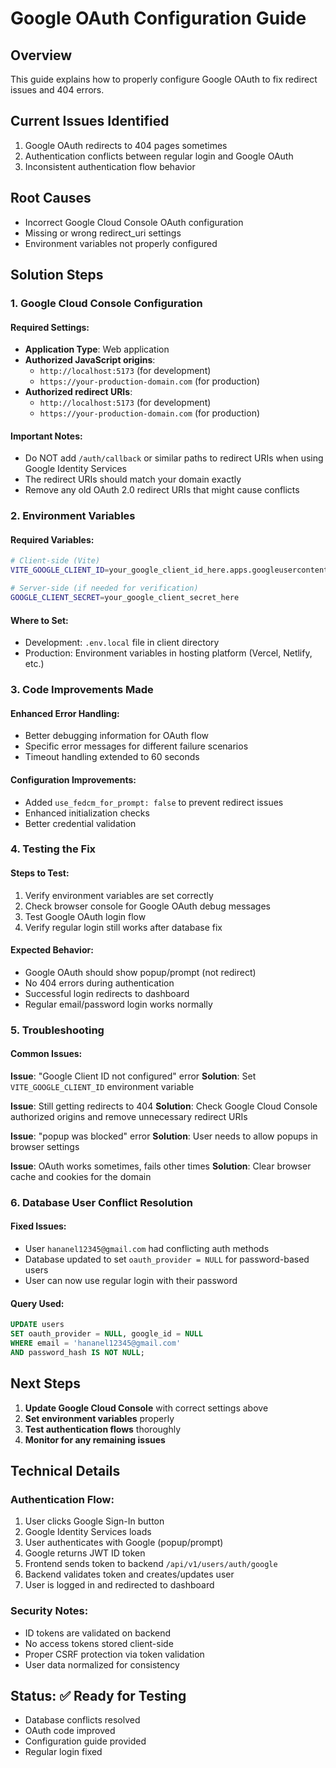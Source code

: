 # Google OAuth Configuration Guide

## Overview
This guide explains how to properly configure Google OAuth to fix redirect issues and 404 errors.

## Current Issues Identified
1. Google OAuth redirects to 404 pages sometimes
2. Authentication conflicts between regular login and Google OAuth  
3. Inconsistent authentication flow behavior

## Root Causes
- Incorrect Google Cloud Console OAuth configuration
- Missing or wrong redirect_uri settings
- Environment variables not properly configured

## Solution Steps

### 1. Google Cloud Console Configuration

#### Required Settings:
- **Application Type**: Web application
- **Authorized JavaScript origins**: 
  - `http://localhost:5173` (for development)
  - `https://your-production-domain.com` (for production)
- **Authorized redirect URIs**: 
  - `http://localhost:5173` (for development)
  - `https://your-production-domain.com` (for production)

#### Important Notes:
- Do NOT add `/auth/callback` or similar paths to redirect URIs when using Google Identity Services
- The redirect URIs should match your domain exactly
- Remove any old OAuth 2.0 redirect URIs that might cause conflicts

### 2. Environment Variables

#### Required Variables:
```bash
# Client-side (Vite)
VITE_GOOGLE_CLIENT_ID=your_google_client_id_here.apps.googleusercontent.com

# Server-side (if needed for verification)
GOOGLE_CLIENT_SECRET=your_google_client_secret_here
```

#### Where to Set:
- Development: `.env.local` file in client directory
- Production: Environment variables in hosting platform (Vercel, Netlify, etc.)

### 3. Code Improvements Made

#### Enhanced Error Handling:
- Better debugging information for OAuth flow
- Specific error messages for different failure scenarios
- Timeout handling extended to 60 seconds

#### Configuration Improvements:
- Added `use_fedcm_for_prompt: false` to prevent redirect issues
- Enhanced initialization checks
- Better credential validation

### 4. Testing the Fix

#### Steps to Test:
1. Verify environment variables are set correctly
2. Check browser console for Google OAuth debug messages
3. Test Google OAuth login flow
4. Verify regular login still works after database fix

#### Expected Behavior:
- Google OAuth should show popup/prompt (not redirect)
- No 404 errors during authentication
- Successful login redirects to dashboard
- Regular email/password login works normally

### 5. Troubleshooting

#### Common Issues:

**Issue**: "Google Client ID not configured" error
**Solution**: Set `VITE_GOOGLE_CLIENT_ID` environment variable

**Issue**: Still getting redirects to 404
**Solution**: Check Google Cloud Console authorized origins and remove unnecessary redirect URIs

**Issue**: "popup was blocked" error
**Solution**: User needs to allow popups in browser settings

**Issue**: OAuth works sometimes, fails other times
**Solution**: Clear browser cache and cookies for the domain

### 6. Database User Conflict Resolution

#### Fixed Issues:
- User `hananel12345@gmail.com` had conflicting auth methods
- Database updated to set `oauth_provider = NULL` for password-based users
- User can now use regular login with their password

#### Query Used:
```sql
UPDATE users 
SET oauth_provider = NULL, google_id = NULL 
WHERE email = 'hananel12345@gmail.com' 
AND password_hash IS NOT NULL;
```

## Next Steps

1. **Update Google Cloud Console** with correct settings above
2. **Set environment variables** properly
3. **Test authentication flows** thoroughly
4. **Monitor for any remaining issues**

## Technical Details

### Authentication Flow:
1. User clicks Google Sign-In button
2. Google Identity Services loads
3. User authenticates with Google (popup/prompt)
4. Google returns JWT ID token
5. Frontend sends token to backend `/api/v1/users/auth/google`
6. Backend validates token and creates/updates user
7. User is logged in and redirected to dashboard

### Security Notes:
- ID tokens are validated on backend
- No access tokens stored client-side
- Proper CSRF protection via token validation
- User data normalized for consistency

## Status: ✅ Ready for Testing
- Database conflicts resolved
- OAuth code improved
- Configuration guide provided
- Regular login fixed 